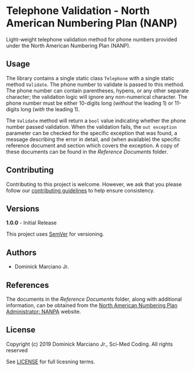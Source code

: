 # Telephone Validation - North American Numbering Plan (NANP)
Light-weight telephone validation method for phone numbers provided under the North American Numbering Plan (NANP).

## Usage
The library contains a single static class ```Telephone``` with a single static method ```Validate```.  The phone number to validate is passed to this method.  The phone
number can contain parentheses, hypens, or any other separate character; the validation logic will ignore any non-numerical character.  The phone number must be either
10-digits long (*without* the leading 1) or 11-digits long (*with* the leading 1).

The ```Validate``` method will return a ```bool``` value indicating whether the phone number passed validation.  When the validation fails, the ```out exception``` parameter
can be checked for the specific exception that was found, a message describing the error in detail, and (when available) the specific reference document and section which
covers the exception.  A copy of these documents can be found in the *Reference Documents* folder.

## Contributing
Contributing to this project is welcome.  However, we ask that you please follow our [contributing guidelines](./CONTRIBUTING.md) to help ensure consistency.

## Versions
**1.0.0** - Initial Release

This project uses [SemVer](http://semver.org) for versioning.

## Authors
- Dominick Marciano Jr.

## References
The documents in the *Reference Documents* folder, along with additional information, can be obtained from the [North American Numbering Plan Administrator: NANPA](https://nationalnanpa.com/) website.

## License
Copyright (c) 2019 Dominick Marciano Jr., Sci-Med Coding.  All rights reserved

See [LICENSE](./LICENSE) for full licesning terms.
